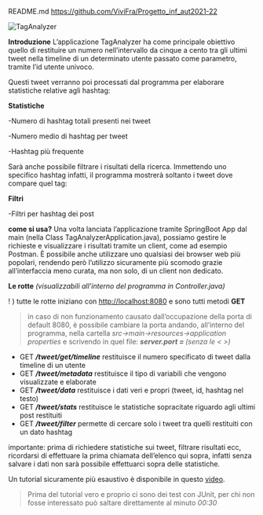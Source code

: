 README.md
https://github.com/ViviFra/Progetto_inf_aut2021-22

![TagAnalyzer](https://ibb.co/1mjXyhh)

**Introduzione**
L’applicazione TagAnalyzer ha come principale obiettivo quello di restituire un numero nell’intervallo da cinque a cento tra gli ultimi tweet nella timeline di un determinato utente passato come parametro, tramite l’id utente univoco.

Questi tweet verranno poi processati dal programma per elaborare statistiche relative agli hashtag:

  

**Statistiche**


-Numero di hashtag totali presenti nei tweet

-Numero medio di hashtag per tweet

-Hashtag più frequente



Sarà anche possibile filtrare i risultati della ricerca. Immettendo uno specifico hashtag infatti, il programma mostrerà soltanto i tweet dove compare quel tag:

**Filtri**


-Filtri per hashtag dei post

  
**come si usa?**
Una volta lanciata l’applicazione tramite SpringBoot App dal main (nella Class TagAnalyzerApplication.java), possiamo gestire le richieste e visualizzare i risultati tramite un client, come ad esempio Postman. È possibile anche utilizzare uno qualsiasi dei browser web più popolari, rendendo però l’utilizzo sicuramente più scomodo grazie all’interfaccia meno curata, ma non solo, di un client non dedicato.

  

**Le rotte** *(visualizzabili all’interno del programma in Controller.java)*



! ) tutte le rotte iniziano con  [http://localhost:8080](http://localhost:8080) e sono tutti metodi **GET**

> in caso di non funzionamento causato dall’occupazione della porta di default 8080, è possibile cambiare la porta andando, all’interno del programma, nella cartella _src->main->resources->application properties_ e scrivendo in quel file: 
> **_server.port = <numero>_** _(senza le < >)_






  

 - GET ***/tweet/get/timeline*** restituisce il numero specificato di tweet dalla timeline di un utente
 - GET ***/tweet/metadata*** restituisce il tipo di variabili che vengono visualizzate e elaborate
 - GET ***/tweet/data*** restituisce i dati veri e propri (tweet, id, hashtag nel testo)
 - GET ***/tweet/stats***  restituisce le statistiche sopracitate riguardo agli ultimi post restituiti
 - GET ***/tweet/filter*** permette di cercare solo i tweet tra quelli restituiti con un dato hashtag

  

importante: prima di richiedere statistiche sui tweet, filtrare risultati ecc, ricordarsi di effettuare la prima chiamata dell’elenco qui sopra,
infatti senza salvare i dati non sarà possibile effettuarci sopra delle statistiche.


Un tutorial sicuramente più esaustivo è disponibile in questo [video](https://github.com/ViviFra/Progetto_inf_aut2021-22/blob/main/supporti%20multimediali/JUnit%20and%20tutorial.mp4).

> Prima del tutorial vero e proprio ci sono dei test con JUnit, per chi non fosse interessato può saltare direttamente al minuto *00:30*

